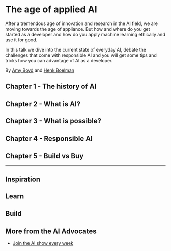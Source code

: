 # The age of applied AI
After a tremendous age of innovation and research in the AI field, we are moving towards the age of appliance. But how and where do you get started as a developer and how do you apply machine learning ethically and use it for good.

In this talk we dive into the current state of everyday AI, debate the challenges that come with responsible AI and you will get some tips and tricks how you can advantage of AI as a developer.

By [Amy Boyd]() and [Henk Boelman]()


## Chapter 1 - The history of AI

## Chapter 2 - What is AI?

## Chapter 3 - What is possible?

## Chapter 4 - Responsible AI

## Chapter 5 - Build vs Buy


--------------


## Inspiration

## Learn

## Build




## More from the AI Advocates

- [Join the AI show every week]()
